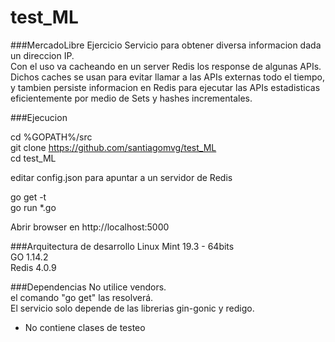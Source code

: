 # test_ML
###MercadoLibre Ejercicio
Servicio para obtener diversa informacion dada un direccion IP. <br/>
Con el uso va cacheando en un server Redis los response de algunas APIs.
Dichos caches se usan para evitar llamar a las APIs externas todo el tiempo,
y tambien persiste informacion en Redis para ejecutar las APIs estadisticas
eficientemente por medio de Sets y hashes incrementales.

###Ejecucion

cd %GOPATH%/src<br/>
git clone https://github.com/santiagomvg/test_ML <br/>
cd test_ML<br/>

editar config.json para apuntar a un servidor de Redis

go get -t<br/>
go run *.go<br/>

Abrir browser en http://localhost:5000

###Arquitectura de desarrollo
Linux Mint 19.3 - 64bits <br/>
GO 1.14.2 <br/>
Redis 4.0.9

###Dependencias
No utilice vendors. <br/>
el comando "go get" las resolverá. <br/>
El servicio solo depende de las librerias gin-gonic y redigo. <br/>
* No contiene clases de testeo